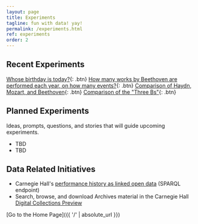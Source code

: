 ```yaml
---
layout: page
title: Experiments
tagline: fun with data! yay!
permalink: /experiments.html
ref: experiments
order: 2
---
```


## Recent Experiments

[Whose birthday is today?](/experiments/chdl-0001-a.md){: .btn}
[How many works by Beethoven are performed each year, on how many events?](/experiments/chdl-0002.md){: .btn}
[Comparison of Haydn, Mozart, and Beethoven](/experiments/chdl-0003.md){: .btn}
[Comparison of the "Three Bs"](/experiments/chdl-0004.md){: .btn}

## Planned Experiments

Ideas, prompts, questions, and stories that will guide upcoming experiments.

- TBD
- TBD

## Data Related Initiatives
- Carnegie Hall's [performance history as linked open data](http://data.carnegiehall.org/) (SPARQL endpoint)
- Search, browse, and download Archives material in the Carnegie Hall [Digital Collections Preview](https://collections.carnegiehall.org/)

[Go to the Home Page]({{ '/' | absolute_url }})
